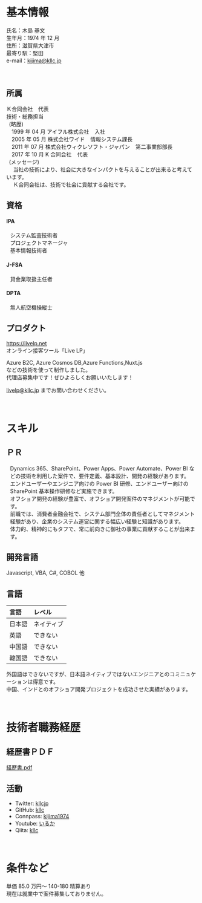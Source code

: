 # 基本情報

氏名：木島 基文  
 生年月：1974 年 12 月  
 住所：滋賀県大津市  
 最寄り駅：堅田  
 e-mail：kijima@kllc.jp

<br />

## 所属

Ｋ合同会社　代表  
技術・総務担当  
 (略歴)  
  1999 年 04 月 アイフル株式会社   入社  
  2005 年 05 月 株式会社ワイド   情報システム課長  
  2011 年 07 月 株式会社ウィクレソフト・ジャパン   第二事業部部長  
  2017 年 10 月 K 合同会社   代表  
 (メッセージ)  
   当社の技術により、社会に大きなインパクトを与えることが出来ると考えています。  
   Ｋ合同会社は、技術で社会に貢献する会社です。

## 資格

#### IPA

<div style="padding-left:10px">

システム監査技術者  
プロジェクトマネージャ  
基本情報技術者

</div>

#### J-FSA

<div style="padding-left:10px">

貸金業取扱主任者

</div>

#### DPTA

<div style="padding-left:10px">

無人航空機操縦士

</div>

## プロダクト

https://livelp.net  
オンライン接客ツール「Live LP」

Azure B2C, Azure Cosmos DB,Azure Functions,Nuxt.js  
などの技術を使って制作しました。  
代理店募集中です！ぜひよろしくお願いいたします！

livelp@kllc.jp までお問い合わせください。

<br />

# スキル

## ＰＲ

<div style="padding-left:10px">

Dynamics 365、SharePoint、Power Apps、Power Automate、Power BI などの技術を利用した案件で、要件定義、基本設計、開発の経験があります。  
エンドユーザーやエンジニア向けの Power BI 研修、エンドユーザー向けの SharePoint 基本操作研修など実施できます。  
オフショア開発の経験が豊富で、オフショア開発案件のマネジメントが可能です。  
前職では、消費者金融会社で、システム部門全体の責任者としてマネジメント経験があり、企業のシステム運営に関する幅広い経験と知識があります。  
体力的、精神的にもタフで、常に前向きに御社の事業に貢献することが出来ます。

</div>

## 開発言語

Javascript, VBA, C#, COBOL 他

## 言語

| 言語   | レベル     |
| :----- | :--------- |
| 日本語 | ネイティブ |
| 英語   | できない   |
| 中国語 | できない   |
| 韓国語 | できない   |

外国語はできないですが、日本語ネイティブではないエンジニアとのコミニュケーションは得意です。  
中国、インドとのオフショア開発プロジェクトを成功させた実績があります。

<br />

# 技術者職務経歴

## 経歴書ＰＤＦ

[経歴書.pdf](経歴書（木島基文）.pdf)

## 活動

- Twitter: [kllcjp](https://twitter.com/kllcjp)
- GitHub: [kllc](https://github.com/kllc)
- Connpass: [kijima1974](https://connpass.com/user/kijima1974/)
- Youtube: [いるか](https://www.youtube.com/channel/UCo-lpJx0ZwGhRORLefffirA)
- Qiita: [kllc](https://qiita.com/kllc)

<br/>

# 条件など

単価 85.0 万円～ 140-180 精算あり  
現在は就業中で案件募集しておりません。
